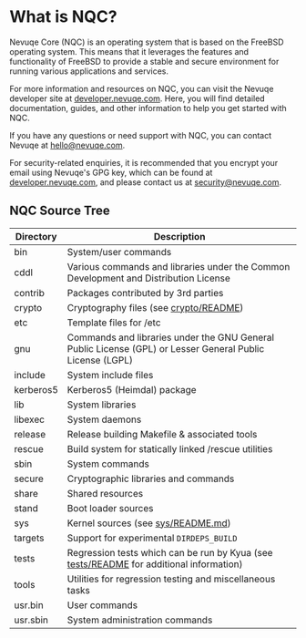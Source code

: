 What is NQC?
============

Nevuqe Core (NQC) is an operating system that is based on the FreeBSD operating system. This means that it
leverages the features and functionality of FreeBSD to provide a stable and secure environment for running
various applications and services.

For more information and resources on NQC, you can visit the Nevuqe developer site at [developer.nevuqe.com](https://developer.nevuqe.com).
Here, you will find detailed documentation, guides, and other information to help you get started with NQC.

If you have any questions or need support with NQC, you can contact Nevuqe at [hello@nevuqe.com](mailto:hello@nevuqe.com).

For security-related enquiries, it is recommended that you encrypt your email using Nevuqe's GPG key,
which can be found at [developer.nevuqe.com](https://developer.nevuqe.com/keys/signing-key.asc), and
please contact us at [security@nevuqe.com](mailto:security@nevuqe.com).

NQC Source Tree
---------------
| Directory | Description |
| --------- | ----------- |
| bin | System/user commands |
| cddl | Various commands and libraries under the Common Development and Distribution License |
| contrib | Packages contributed by 3rd parties |
| crypto | Cryptography files (see [crypto/README](crypto/README)) |
| etc | Template files for /etc |
| gnu | Commands and libraries under the GNU General Public License (GPL) or Lesser General Public License (LGPL) |
| include | System include files |
| kerberos5 | Kerberos5 (Heimdal) package |
| lib | System libraries |
| libexec | System daemons |
| release | Release building Makefile & associated tools |
| rescue | Build system for statically linked /rescue utilities |
| sbin | System commands |
| secure | Cryptographic libraries and commands |
| share | Shared resources |
| stand | Boot loader sources |
| sys | Kernel sources (see [sys/README.md](sys/README.md)) |
| targets | Support for experimental `DIRDEPS_BUILD` |
| tests | Regression tests which can be run by Kyua (see [tests/README](tests/README) for additional information) |
| tools | Utilities for regression testing and miscellaneous tasks |
| usr.bin | User commands |
| usr.sbin | System administration commands |